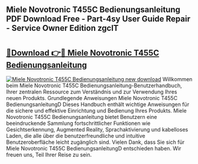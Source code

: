 ## Miele Novotronic T455C Bedienungsanleitung PDF Download Free - Part-4sy User Guide Repair - Service Owner Edition zgclT

# <h2><a href="http://df25x6.blite.top/?on=Miele+Novotronic+T455C+Bedienungsanleitung">🔗Download 👉🔴 Miele Novotronic T455C Bedienungsanleitung</a></h2>

[![Miele Novotronic T455C Bedienungsanleitung new download](https://i.imgur.com/lujVjoI.png)](http://df25x6.blite.top/?on=Miele+Novotronic+T455C+Bedienungsanleitung)
Willkommen beim Miele Novotronic T455C Bedienungsanleitung-Benutzerhandbuch, Ihrer zentralen Ressource zum Verständnis und zur Verwendung Ihres neuen Produkts. Grundlegende Anweisungen Miele Novotronic T455C BedienungsanleitungD Dieses Handbuch enthält wichtige Anweisungen für die sichere und effektive Einrichtung und Bedienung Ihres Produkts. Miele Novotronic T455C Bedienungsanleitung bietet Benutzern eine beeindruckende Sammlung fortschrittlicher Funktionen wie Gesichtserkennung, Augmented Reality, Sprachaktivierung und kabelloses Laden, die alle über die benutzerfreundliche und intuitive Benutzeroberfläche leicht zugänglich sind. Vielen Dank, dass Sie sich für Miele Novotronic T455C BedienungsanleitungD entschieden haben. Wir freuen uns, Teil Ihrer Reise zu sein.
